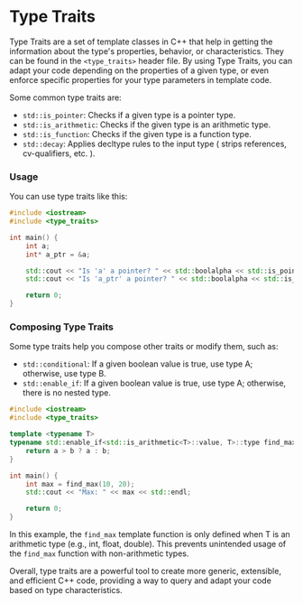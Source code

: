 # Type Traits

Type Traits are a set of template classes in C++ that help in getting the information about the type's properties, behavior, or characteristics. They can be found in the `<type_traits>` header file. By using Type Traits, you can adapt your code depending on the properties of a given type, or even enforce specific properties for your type parameters in template code.

Some common type traits are:

- `std::is_pointer`: Checks if a given type is a pointer type.
- `std::is_arithmetic`: Checks if the given type is an arithmetic type.
- `std::is_function`: Checks if the given type is a function type.
- `std::decay`: Applies decltype rules to the input type ( strips references, cv-qualifiers, etc. ).

### Usage

You can use type traits like this:

```cpp
#include <iostream>
#include <type_traits>

int main() {
    int a;
    int* a_ptr = &a;

    std::cout << "Is 'a' a pointer? " << std::boolalpha << std::is_pointer<decltype(a)>::value << std::endl;
    std::cout << "Is 'a_ptr' a pointer? " << std::boolalpha << std::is_pointer<decltype(a_ptr)>::value << std::endl;

    return 0;
}
```

### Composing Type Traits

Some type traits help you compose other traits or modify them, such as:

- `std::conditional`: If a given boolean value is true, use type A; otherwise, use type B.
- `std::enable_if`: If a given boolean value is true, use type A; otherwise, there is no nested type.

```cpp
#include <iostream>
#include <type_traits>

template <typename T>
typename std::enable_if<std::is_arithmetic<T>::value, T>::type find_max(T a, T b) {
    return a > b ? a : b;
}

int main() {
    int max = find_max(10, 20);
    std::cout << "Max: " << max << std::endl;

    return 0;
}
```

In this example, the `find_max` template function is only defined when T is an arithmetic type (e.g., int, float, double). This prevents unintended usage of the `find_max` function with non-arithmetic types.

Overall, type traits are a powerful tool to create more generic, extensible, and efficient C++ code, providing a way to query and adapt your code based on type characteristics.